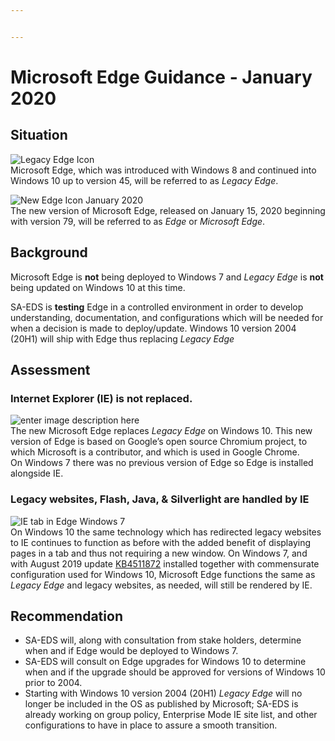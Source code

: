 ```yaml
---


---
```


<h1 id="microsoft-edge-guidance---january-2020">Microsoft Edge Guidance - January 2020</h1>
<h2 id="situation">Situation</h2>
<p><img src="https://www.file-extensions.org/imgs/app-icon/128/11586/microsoft-edge.png" alt="Legacy Edge Icon"><br>
Microsoft Edge, which was introduced with Windows 8 and continued into Windows 10 up to version 45, will be referred to as <em>Legacy Edge</em>.</p>
<p><img src="https://udger.com/pub/img/ua/Microsoft_Edge_big.png" alt="New Edge Icon January 2020"><br>
The new version of Microsoft Edge, released on January 15, 2020 beginning with version 79, will be referred to as <em>Edge</em> or <em>Microsoft Edge</em>.</p>
<h2 id="background">Background</h2>
<p>Microsoft Edge is <strong>not</strong> being deployed to Windows 7 and <em>Legacy Edge</em> is <strong>not</strong> being updated on Windows 10 at this time.</p>
<p>SA-EDS is <strong>testing</strong> Edge in a controlled environment in order to develop understanding, documentation, and configurations which will be needed for when a decision is made to deploy/update. Windows 10 version 2004 (20H1) will ship with Edge thus replacing <em>Legacy Edge</em></p>
<h2 id="assessment">Assessment</h2>
<h3 id="internet-explorer-ie-is-not-replaced.">Internet Explorer (IE) is not replaced.</h3>
<p><img src="https://prabidhi.info/wp-content/uploads/2019/11/microsoft-edge-old-logo-new-logo-e1572852302325-696x285.png" alt="enter image description here"><br>
The new Microsoft Edge replaces <em>Legacy Edge</em> on Windows 10. This new version of Edge is based on Google’s open source Chromium project, to which Microsoft is a contributor, and which is used in Google Chrome.<br>
On Windows 7 there was no previous version of Edge so Edge is installed alongside IE.</p>
<h3 id="legacy-websites-flash-java--silverlight-are-handled-by-ie">Legacy websites, Flash, Java, &amp; Silverlight are handled by IE</h3>
<p><img src="https://lh3.googleusercontent.com/_Km3MdBqHdsEIPh1qIZ4UN4X7f1iAo-sDZSzo6eNU0MhBphwN6_gqPfnlt-92bHsPt2YIvjIY2w" alt="IE tab in Edge Windows 7"><br>
On Windows 10 the same technology which has redirected legacy websites to IE continues to function as before with the added benefit of displaying pages in a tab and thus not requiring a new window. On Windows 7, and with August 2019 update <a href="https://support.microsoft.com/en-us/help/4511872/cumulative-security-update-for-internet-explorer">KB4511872</a> installed together with commensurate configuration used for Windows 10, Microsoft Edge functions the same as <em>Legacy Edge</em> and legacy websites, as needed, will still be rendered by IE.</p>
<h2 id="recommendation">Recommendation</h2>
<ul>
<li>SA-EDS will, along with consultation from stake holders, determine when and if Edge would be deployed to Windows 7.</li>
<li>SA-EDS will consult on Edge upgrades for Windows 10 to determine when and if the upgrade should be approved for versions of Windows 10 prior to 2004.</li>
<li>Starting with Windows 10 version 2004 (20H1) <em>Legacy Edge</em> will no longer be included in the OS as published by Microsoft; SA-EDS is already working on group policy, Enterprise Mode IE site list, and other configurations to have in place to assure a smooth transition.</li>
</ul>

